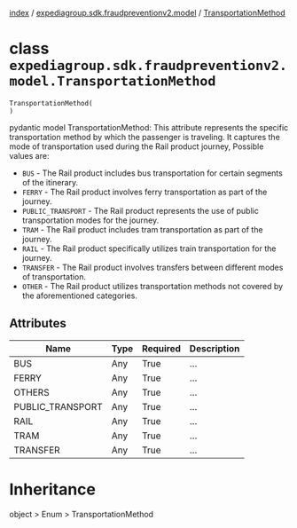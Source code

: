 [index](index.md) /
[expediagroup.sdk.fraudpreventionv2.model](expediagroup.sdk.fraudpreventionv2.model.md)
/ [TransportationMethod](TransportationMethod.md)

# class `expediagroup.sdk.fraudpreventionv2.model.TransportationMethod`

```
TransportationMethod(
)
```

pydantic model TransportationMethod: This attribute represents the
specific transportation method by which the passenger is traveling. It
captures the mode of transportation used during the Rail product
journey, Possible values are:

- `BUS` - The Rail product includes bus transportation for certain
  segments of the itinerary.
- `FERRY` - The Rail product involves ferry transportation as part of
  the journey.
- `PUBLIC_TRANSPORT` - The Rail product represents the use of public
  transportation modes for the journey.
- `TRAM` - The Rail product includes tram transportation as part of
  the journey.
- `RAIL` - The Rail product specifically utilizes train transportation
  for the journey.
- `TRANSFER` - The Rail product involves transfers between different
  modes of transportation.
- `OTHER` - The Rail product utilizes transportation methods not
  covered by the aforementioned categories.

## Attributes

| Name             | Type | Required | Description |
| ---------------- | ---- | -------- | ----------- |
| BUS              | Any  | True     | …           |
| FERRY            | Any  | True     | …           |
| OTHERS           | Any  | True     | …           |
| PUBLIC_TRANSPORT | Any  | True     | …           |
| RAIL             | Any  | True     | …           |
| TRAM             | Any  | True     | …           |
| TRANSFER         | Any  | True     | …           |

# Inheritance

object > Enum > TransportationMethod
